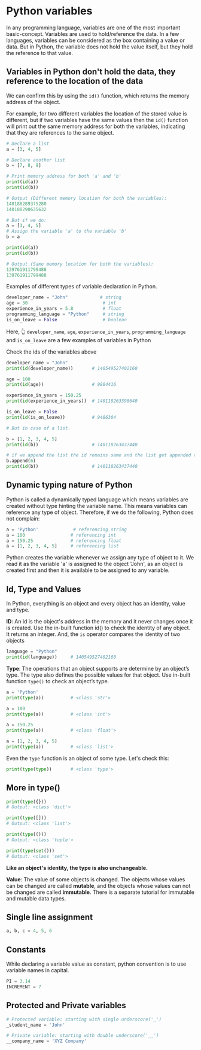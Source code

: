 # Python variables

In any programming language, variables are one of the most important basic-concept. Variables are used to hold/reference the data. In a few languages, variables can be considered as the box containing a value or data. But in Python, the variable does not hold the value itself, but they hold the reference to that value.

## Variables in Python don't hold the data, they reference to the location of the data

We can confirm this by using the `id()` function, which returns the memory address of the object.

For example, for two different variables the location of the stored value is different, but if two variables have the same values then the `id()` function will print out the same memory address for both the variables, indicating that they are references to the same object.

```python
# Declare a list
a = [3, 4, 5]

# Declare another list
b = [7, 8, 9]

# Print memory address for both 'a' and 'b'
print(id(a))
print(id(b))

# Output (Different memory location for both the variables):
140188289375280
140188290635632

# But if we do:
a = [3, 4, 5]
# Assign the variable 'a' to the variable 'b'
b = a

print(id(a))
print(id(b))

# Output (Same memory location for both the variables):
139761911799488
139761911799488

```

Examples of different types of variable declaration in Python.

```python
developer_name = "John"            # string
age = 30                            # int
experience_in_years = 5.8           # float
programming_language = "Python"     # string
is_on_leave = False                 # boolean
```

Here, 👆 `developer_name`, `age`, `experience_in_years`, `programming_language` and `is_on_leave` are a few examples of variables in Python

Check the ids of the variables above

```python
developer_name = "John"
print(id(developer_name))       # 140549527402160

age = 100
print(id(age))                  # 9804416

experience_in_years = 150.25
print(id(experience_in_years))  # 140118263398640

is_on_leave = False
print(id(is_on_leave))          # 9486304

# But in case of a list.

b = [1, 2, 3, 4, 5]
print(id(b))                    # 140118263437440

# if we append the list the id remains same and the list get appended to the same memory location
b.append(6)
print(id(b))                    # 140118263437440
```

## Dynamic typing nature of Python

Python is called a dynamically typed language which means variables are created without type hinting the variable name. This means variables can reference any type of object. Therefore, if we do the following, Python does not complain:

```python
a = 'Python'             # referencing string
a = 100                 # referencing int
a = 150.25              # referencing float
a = [1, 2, 3, 4, 5]     # referencing list
```

Python creates the variable whenever we assign any type of object to it. We read it as the variable 'a' is assigned to the object 'John', as an object is created first and then it is available to be assigned to any variable.

## Id, Type and Values

In Python, everything is an object and every object has an identity, value and type.

**ID**: An id is the object's address in the memory and it never changes once it is created. Use the in-built function id() to check the identity of any object. It returns an integer. And, the `is` operator compares the identity of two objects

```python
language = "Python"
print(id(language))     # 140549527402160
```

**Type**: The operations that an object supports are determine by an object’s type. The type also defines the possible values for that object. Use in-built function `type()` to check an object’s type.

```python
a = 'Python'
print(type(a))          # <class 'str'>

a = 100
print(type(a))          # <class 'int'>

a = 150.25
print(type(a))          # <class 'float'>

a = [1, 2, 3, 4, 5]
print(type(a))          # <class 'list'>
```

Even the `type` function is an object of some type. Let's check this:

```python
print(type(type))       # <class 'type'>
```

## More in type()

```python
print(type({}))
# Output: <class 'dict'>

print(type([]))
# Output: <class 'list'>

print(type(()))
# Output: <class 'tuple'>

print(type(set()))
# Output: <class 'set'>
```

**Like an object's identity, the type is also unchangeable.**

**Value**: The value of some objects is changed. The objects whose values can be changed are called **mutable**, and the objects whose values can not be changed are called **immutable**. There is a separate tutorial for immutable and mutable data types.

## Single line assignment

```python
a, b, c = 4, 5, 6
```

## Constants

While declaring a variable value as constant, python convention is to use variable names in capital.

```python
PI = 3.14
INCREMENT = 7
```

## Protected and Private variables

```python
# Protected variable: starting with single underscore('_')
_student_name = 'John'

# Private variable: starting with double underscore('__')
__company_name = 'XYZ Company'
```
